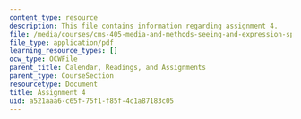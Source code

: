 ```yaml
---
content_type: resource
description: This file contains information regarding assignment 4.
file: /media/courses/cms-405-media-and-methods-seeing-and-expression-spring-2013/a521aaa6c65f75f1f85f4c1a87183c05_MITCMS_405S13_assignment4.pdf
file_type: application/pdf
learning_resource_types: []
ocw_type: OCWFile
parent_title: Calendar, Readings, and Assignments
parent_type: CourseSection
resourcetype: Document
title: Assignment 4
uid: a521aaa6-c65f-75f1-f85f-4c1a87183c05
---
```

